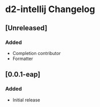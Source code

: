 <!-- Keep a Changelog guide -> https://keepachangelog.com -->

# d2-intellij Changelog

## [Unreleased]

### Added

- Completion contributor
- Formatter

## [0.0.1-eap]

### Added

- Initial release